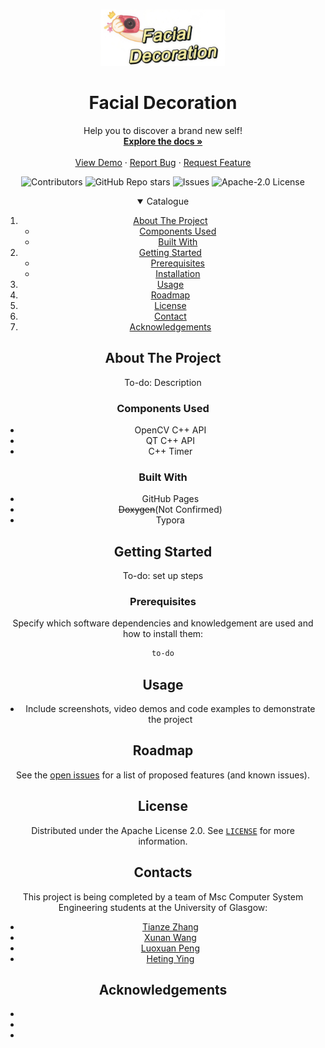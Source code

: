 <!-- PROJECT LOGO -->
<br />

<div align="center">


​                                              <img src="assets/logo.jpg" alt="logo" width="200" div al ign=center />

  <h1 align="center">Facial Decoration</h1>

  <p align="center">
    Help you to discover a brand new self!
    <br />
    <a href="#"><strong>Explore the docs »</strong></a>
    <br />
    <br />
    <a href="#">View Demo</a> 
    ·
    <a href="#">Report Bug</a>
    ·
    <a href="#">Request Feature</a>
  </p>




</p>

![Contributors](https://img.shields.io/github/contributors/RTEP-zero-to-one/FacialDecorationTracing?style=for-the-badge)
![GitHub Repo stars](https://img.shields.io/github/stars/RTEP-zero-to-one/FacialDecorationTracing?style=for-the-badge)
![Issues](https://img.shields.io/github/issues-raw/RTEP-zero-to-one/FacialDecorationTracing?style=for-the-badge)
![Apache-2.0 License](https://img.shields.io/badge/LICENSE-Apache--2.0-yellowgreen?style=for-the-badge)

<!-- TABLE OF CONTENTS -->

<details open="open">
  <summary>Catalogue</summary>
  <ol>
    <li>
      <a href="#about-the-project">About The Project</a>
      <ul>
        <li><a href="#components-used">Components Used</a></li>
        <li><a href="#built-with">Built With</a></li>
      </ul>
    </li>
    <li>
      <a href="#getting-started">Getting Started</a>
      <ul>
        <li><a href="#prerequisites">Prerequisites</a></li>
        <li><a href="#installation">Installation</a></li>
      </ul>
    </li>
    <li><a href="#usage">Usage</a></li>
    <li><a href="#roadmap">Roadmap</a></li>
    <li><a href="#license">License</a></li>
    <li><a href="#contact">Contact</a></li>
    <li><a href="#acknowledgements">Acknowledgements</a></li>
  </ol>
</details>





<!-- ABOUT THE PROJECT -->
## About The Project

To-do: Description

### Components Used

* OpenCV C++ API
* QT C++ API
* C++ Timer
### Built With

* GitHub Pages
* ~~Doxygen~~(Not Confirmed)
* Typora


<!-- GETTING STARTED -->
## Getting Started

To-do: set up steps

### Prerequisites

Specify which software dependencies and knowledgement are used and how to install them:

  ```sh
  to-do
  ```


<!-- USAGE EXAMPLES -->
## Usage

* Include screenshots, video demos and code examples to demonstrate the project


<!-- ROADMAP -->
## Roadmap

See the [open issues](https://github.com/RTEP-zero-to-one/FacialDecorationTracing/issues) for a list of proposed features (and known issues).


<!-- LICENSE -->
## License

Distributed under the Apache License 2.0. See [`LICENSE`](https://github.com/RTEP-zero-to-one/FacialDecorationTracing/blob/dev/LICENSE) for more information.

<!-- CONTACT -->

## Contacts

This project is being completed by a team of Msc Computer System Engineering students at the University of Glasgow:

* [Tianze Zhang](https://github.com/ZTZWILL) 
* [Xunan Wang]()
* [Luoxuan Peng](https://github.com/Xxxuan11)
* [Heting Ying](https://github.com/XeonHis)



<!-- ACKNOWLEDGEMENTS -->
## Acknowledgements
* 
* 
* 
